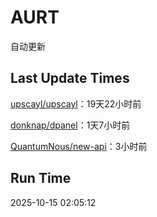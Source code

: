 # AURT

自动更新


## Last Update Times

[upscayl/upscayl](https://github.com/upscayl/upscayl)：19天22小时前

[donknap/dpanel](https://github.com/donknap/dpanel)：1天7小时前

[QuantumNous/new-api](https://github.com/QuantumNous/new-api)：3小时前


## Run Time
2025-10-15 02:05:12
